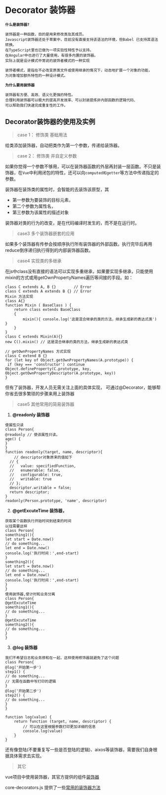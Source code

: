 # Decorator 装饰器
<Pv :id="3"/>

**`什么是装饰器?`**
```
装饰器是一种函数，目的是用来修改类及其成员。
Javascript装饰器还处于草案中，目前没有直接支持该语法的环境，但Babel 已支持其语法转换。
在TypeScript里也已做为一项实验性特性予以支持。
在Angular中也进行了大量使用，有很多内置的装饰器。
实际上就是设计模式中常说的装饰者模式的一种实现

装饰者模式，是指在不必改变原类文件或使用继承的情况下，动态地扩展一个对象的功能，
为对象增加额外特性的一种设计模式。
```
**`为什么要用装饰器`**
```
装饰器有方便、高效、语义化更强的特性。
合理利用装饰器可以极大的提高开发效率、可以封装提炼非内部函数的逻辑代码、
可以帮助我们快速完成重复性的工作。
```

## Decorator装饰器的使用及实例
>case 1： 修饰类 基础用法

给类添加装饰器，自动把类作为第一个参数，传递给装饰器。


>case 2： 修饰类 并自定义参数

如果你觉得一个参数不够用，可以在装饰器函数的外层再封装一层函数。不只是装饰器，在`Vue`中利用闭包的特性，还可以向`computed和getter`等方法中传递指定的参数。


装饰器在装饰类的属性时，会智能的去装饰该原型，其
- 第一参数为要装饰的目标元素，
- 第二个参数为属性名，
- 第三参数为该属性的描述对象

装饰器对类的行为的改变，是在代码编译时发生的，而不是在运行时。

>case3 多个装饰器嵌套的应用

如果多个装饰器有传参会按顺序执行所有装饰器的外部函数。执行完毕后再用reduce倒序递归执行得到的内部装饰器函数。


>case4 实现类的多继承

在js中class没有直接的语法可以实现多重继承，如果要实现多继承，只能使用mixin的方式或用getOwnPropertyNames遍历等间接的手段。如：
```
class C extends A, B {}        // Error
class C extends A extends B {} // Error
Mixin 方法实现
class A{}
function Mixin ( BaseClass ) {
	return class extends BaseClass
	{
		mixin(){ console.log('这是混合继承的类的方法，继承生成新的表达式类') }
	}
}
class C extends Mixin(A){}
new C().mixin() // 这是混合继承的类的方法，继承生成新的表达式类

// getOwnPropertyNames 方式实现
class C extend B {} 
for (let key of Object.getOwnPropertyNames(A.prototype)) {
 if (key === 'constructor') continue 
Object.defineProperty(C.prototype, key, Object.getOwnPropertyDescriptor(A.prototype, key)) 
}
```
但有了装饰器，开发人员无需关注上面的具体实现，
可通过@Decorator，能够帮你省去很多繁琐的步骤来用上装饰器

>case5 其他常用的简易装饰器
1. **@readonly 装饰器**
```
使属性只读
class Person{
@readonly // 使该属性只读。
age() {
}
}
function readonly(target, name, descriptor){
    // descriptor对象原来的值如下
  // {
  //   value: specifiedFunction,
  //   enumerable: false,
  //   configurable: true,
  //   writable: true
  // };
  descriptor.writable = false;
  return descriptor;
}
readonly(Person.prototype, 'name', descriptor)
```
2. **@getExcuteTime 装饰器，**
```
获取某个函数执行开始时间到结束的时间
以往需要这样
class Person{
something1(){
let start = Date.now()
// do something...
let end = Date.now()
console.log('执行时间：',end-start)
}
something2(){
let start = Date.now()
// do something...
let end = Date.now()
console.log('执行时间：',end-start)
}
}
使用装饰器,使计时和业务分离
class Person{
@getExcuteTime
something1(){
// do something...
}
@getExcuteTime
something2(){
// do something...
}
}
```

3. **@log 装饰器**
```
我们不希望日志和业务掺和在一起，这样使用修饰器就避免了这个问题
class Person{
@log('开始第一步')
step1() {
// do something...
// 无需在函数中写打印的逻辑
}
@log('开始第二步')
step2() {
// do something...
}
}

function log(value) {
    return function (target, name, descriptor) {
        // 可以在这里根据参数打印更加详细的信息
        console.log(value)
    }
}
```

还有像登陆(不要重复写一些是否登陆的逻辑)、aixos等装饰器，需要我们自身根据具体需求去实现。

>其它

vue项目中使用装饰器，其官方提供的组件[装饰器](https://github.com/vuejs/vue-class-component)

core-decorators.js 提供了一些[常用的装饰器方法](https://github.com/jayphelps/core-decorators)

<Vssue title="vssue-blog" />